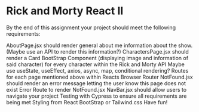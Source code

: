 # Rick and Morty React II
By the end of this assignment your project should meet the following requirements:

AboutPage.jsx should render general about me information about the show. (Maybe use an API to render this information?)
CharactersPage.jsx should render a Card BootStrap Component (displaying image and information of said character) for every character within the Rick and Morty API
Maybe use useState, useEffect, axios, async, map, conditional rendering?
Routes for each page mentioned above within Reacts Browser Router
NotFound.jsx should render an error message letting the user know this page does not exist
Error Route to render NotFound.jsx
NavBar.jsx should allow users to navigate your project
Testing with Cypress to ensure all requirements are being met
Styling from React BootStrap or Tailwind.css
Have fun!